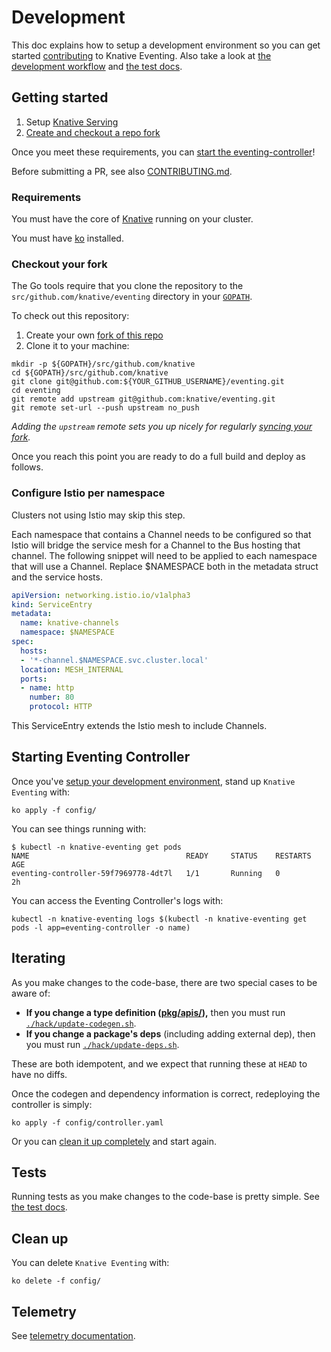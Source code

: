 # Development

This doc explains how to setup a development environment so you can get started
[contributing](./CONTRIBUTING.md) to Knative Eventing. Also take a look at [the
development workflow](./CONTRIBUTING.md#workflow) and [the test
docs](./test/README.md).

## Getting started

1. Setup [Knative Serving](http://github.com/knative/serving)
1. [Create and checkout a repo fork](#checkout-your-fork)

Once you meet these requirements, you can [start the eventing-controller](#starting-eventing-controller)!

Before submitting a PR, see also [CONTRIBUTING.md](./CONTRIBUTING.md).

### Requirements

You must have the core of [Knative](http://github.com/knative/serving) running
on your cluster.

You must have
[ko](https://github.com/google/go-containerregistry/blob/master/cmd/ko/README.md
) installed.

### Checkout your fork

The Go tools require that you clone the repository to the
`src/github.com/knative/eventing` directory in your
[`GOPATH`](https://github.com/golang/go/wiki/SettingGOPATH).

To check out this repository:

1. Create your own [fork of this repo](https://help.github.com/articles/fork-a-repo/)
2. Clone it to your machine:
  ```shell
  mkdir -p ${GOPATH}/src/github.com/knative
  cd ${GOPATH}/src/github.com/knative
  git clone git@github.com:${YOUR_GITHUB_USERNAME}/eventing.git
  cd eventing
  git remote add upstream git@github.com:knative/eventing.git
  git remote set-url --push upstream no_push
  ```

_Adding the `upstream` remote sets you up nicely for regularly [syncing your
fork](https://help.github.com/articles/syncing-a-fork/)._

Once you reach this point you are ready to do a full build and deploy as follows.

### Configure Istio per namespace

 Clusters not using Istio may skip this step.

 Each namespace that contains a Channel needs to be configured so that Istio will bridge the service mesh for a Channel to the Bus hosting that channel. The following snippet will need to be applied to each namespace that will use a Channel. Replace $NAMESPACE both in the metadata struct and the service hosts.

 ```yaml
 apiVersion: networking.istio.io/v1alpha3
 kind: ServiceEntry
 metadata:
   name: knative-channels
   namespace: $NAMESPACE
 spec:
   hosts:
   - '*-channel.$NAMESPACE.svc.cluster.local'
   location: MESH_INTERNAL
   ports:
   - name: http
     number: 80
     protocol: HTTP
 ```

 This ServiceEntry extends the Istio mesh to include Channels.

## Starting Eventing Controller

Once you've [setup your development environment](#getting-started), stand up
`Knative Eventing` with:

```shell
ko apply -f config/
```

You can see things running with:

```shell
$ kubectl -n knative-eventing get pods
NAME                                   READY     STATUS    RESTARTS   AGE
eventing-controller-59f7969778-4dt7l   1/1       Running   0          2h
```

You can access the Eventing Controller's logs with:

```shell
kubectl -n knative-eventing logs $(kubectl -n knative-eventing get pods -l app=eventing-controller -o name)
```

## Iterating

As you make changes to the code-base, there are two special cases to be aware of:

- **If you change a type definition ([pkg/apis/](./pkg/apis/.)),** then you must run
  [`./hack/update-codegen.sh`](./hack/update-codegen.sh).
- **If you change a package's deps** (including adding external dep), then you must run
  [`./hack/update-deps.sh`](./hack/update-deps.sh).


These are both idempotent, and we expect that running these at `HEAD` to have
no diffs.

Once the codegen and dependency information is correct, redeploying the
controller is simply:

```shell
ko apply -f config/controller.yaml
```

Or you can [clean it up completely](#clean-up) and start again.

## Tests

Running tests as you make changes to the code-base is pretty simple. See [the
test docs](./test/README.md).

## Clean up

You can delete `Knative Eventing` with:

```shell
ko delete -f config/
```

## Telemetry

See [telemetry documentation](./docs/telemetry.md).
